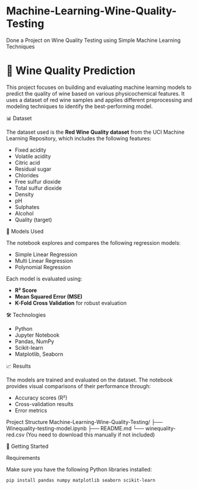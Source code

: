 # Machine-Learning-Wine-Quality-Testing
Done a Project on Wine Quality Testing using Simple Machine Learning Techniques

# 🍷 Wine Quality Prediction

This project focuses on building and evaluating machine learning models to predict the quality of wine based on various physicochemical features. It uses a dataset of red wine samples and applies different preprocessing and modeling techniques to identify the best-performing model.

📊 Dataset

The dataset used is the **Red Wine Quality dataset** from the UCI Machine Learning Repository, which includes the following features:

- Fixed acidity
- Volatile acidity
- Citric acid
- Residual sugar
- Chlorides
- Free sulfur dioxide
- Total sulfur dioxide
- Density
- pH
- Sulphates
- Alcohol
- Quality (target)

🧠 Models Used

The notebook explores and compares the following regression models:

- Simple Linear Regression
- Multi Linear Regression
- Polynomial Regression


Each model is evaluated using:

- **R² Score**
- **Mean Squared Error (MSE)**
- **K-Fold Cross Validation** for robust evaluation

🛠️ Technologies

- Python
- Jupyter Notebook
- Pandas, NumPy
- Scikit-learn
- Matplotlib, Seaborn

📈 Results

The models are trained and evaluated on the dataset. The notebook provides visual comparisons of their performance through:

- Accuracy scores (R²)
- Cross-validation results
- Error metrics

Project Structure
Machine-Learning-Wine-Quality-Testing/
├── Winequality-testing-model.ipynb
├── README.md
└── winequality-red.csv (You need to download this manually if not included)


🏁 Getting Started

Requirements

Make sure you have the following Python libraries installed:

```bash
pip install pandas numpy matplotlib seaborn scikit-learn

